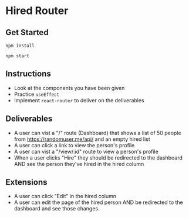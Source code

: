# Hired Router

## Get Started

`npm install`

`npm start`

## Instructions

- Look at the components you have been given
- Practice `useEffect`
- Implement `react-router` to deliver on the deliverables

## Deliverables

- A user can vist a "/" route (Dashboard) that shows a list of 50 people from https://randomuser.me/api/ and an empty hired list
- A user can click a link to view the person's profile
- A user can vist a "/view/:id" route to view a person's profile
- When a user clicks "Hire" they should be redirected to the dashboard AND see the person they've hired in the hired column

## Extensions

- A user can click "Edit" in the hired column
- A user can edit the page of the hired person AND be redirected to the dashboard and see those changes.
